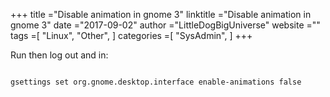 +++ 
title ="Disable animation in gnome 3" 
linktitle ="Disable animation in gnome 3" 
date ="2017-09-02" 
author ="LittleDogBigUniverse"
website ="" 
tags =[ "Linux", "Other",  ] 
categories =[ "SysAdmin",  ] 
+++ 

Run then log out and in:

```less

gsettings set org.gnome.desktop.interface enable-animations false

``` 
